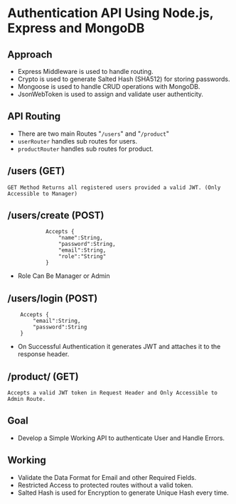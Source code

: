 # Authentication API Using Node.js, Express and MongoDB
## Approach
- Express Middleware is used to handle routing.
- Crypto is used to generate Salted Hash (SHA512) for storing passwords.
- Mongoose is used to handle CRUD operations with MongoDB.
- JsonWebToken is used to assign and validate user authenticity.

## API Routing
- There are two main Routes "```/users```" and "```/product```"
- ```userRouter``` handles sub routes for users.
- ```productRouter``` handles sub routes for product.
## /users (GET)
    GET Method Returns all registered users provided a valid JWT. (Only Accessible to Manager)
## /users/create (POST)
                Accepts {
                    "name":String,
                    "password":String,
                    "email":String,
                    "role":"String"
                }
- Role Can Be Manager or Admin

## /users/login (POST)
        Accepts {
            "email":String,
            "password":String
        }
- On Successful Authentication it generates JWT and attaches it to the response header.

## /product/ (GET)
    Accepts a valid JWT token in Request Header and Only Accessible to Admin Route.

## Goal  
- Develop a Simple Working API to authenticate User and Handle  Errors.


## Working 
- Validate the Data Format for Email and other Required Fields.
- Restricted Access to protected routes without a valid token.
- Salted Hash is used for Encryption to generate Unique Hash every time.





